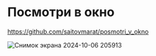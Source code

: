 # Посмотри в окно
https://github.com/saitovmarat/posmotri_v_okno

![Снимок экрана 2024-10-06 205913](https://github.com/user-attachments/assets/1868cd21-f8b1-4396-8742-af50db1edf72)

